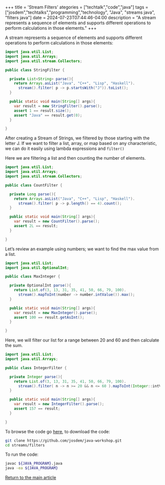 +++
title = 'Stream Filters'
ategories = ["techtalk","code","java"]
tags = ["josdem","techtalks","programming","technology", "Java", "streams java", "filters java"]
date = 2024-07-23T07:44:46-04:00
description = "A stream represents a sequence of elements and supports different operations to perform calculations in those elements."
+++

A stream represents a sequence of elements and supports different operations to perform calculations in those elements:

```java
import java.util.List;
import java.util.Arrays;
import java.util.stream.Collectors;

public class StringFilter {

  private List<String> parse(){
    return Arrays.asList("Java", "C++", "Lisp", "Haskell").
      stream().filter( p -> p.startsWith("J")).toList();
  }

  public static void main(String[] args){
    var result = new StringFilter().parse();
    assert 1 == result.size();
    assert "Java" == result.get(0);
  }

}
```

After creating a Stream of Strings, we filtered by those starting with the letter J. If we want to filter a list, array, or map based on any characteristic, we can do it easily using lambda expressions and `filter()`

Here we are filtering a list and then counting the number of elements.

```java
import java.util.List;
import java.util.Arrays;
import java.util.stream.Collectors;

public class CountFilter {

  private Long parse(){
    return Arrays.asList("Java", "C++", "Lisp", "Haskell").
      stream().filter( p -> p.length() == 4).count();
  }

  public static void main(String[] args){
    var result = new CountFilter().parse();
    assert 2L == result;
  }

}
```
Let’s review an example using numbers; we want to find the max value from a list.
```java
import java.util.List;
import java.util.OptionalInt;

public class MaxInteger {

  private OptionalInt parse(){
    return List.of(3, 13, 31, 35, 41, 50, 66, 79, 100).
      stream().mapToInt(number -> number.intValue()).max();
  }

  public static void main(String[] args){
    var result = new MaxInteger().parse();
    assert 100 == result.getAsInt();
  }

}
```
Here, we will filter our list for a range between 20 and 60 and then calculate the sum.
```java
import java.util.List;
import java.util.Arrays;

public class IntegerFilter {

  private Integer parse(){
    return List.of(3, 13, 31, 35, 41, 50, 66, 79, 100).
      stream().filter( n -> n >= 20 && n <= 60 ).mapToInt(Integer::intValue).sum();
  }

  public static void main(String[] args){
    var result = new IntegerFilter().parse();
    assert 157 == result;
  }

}
```

To browse the code go [here](https://github.com/josdem/java-workshop), to download the code:

```bash
git clone https://github.com/josdem/java-workshop.git
cd streams/filters
```

To run the code:

```bash
javac ${JAVA_PROGRAM}.java
java -ea ${JAVA_PROGRAM}
```

[Return to the main article](/techtalk/java)